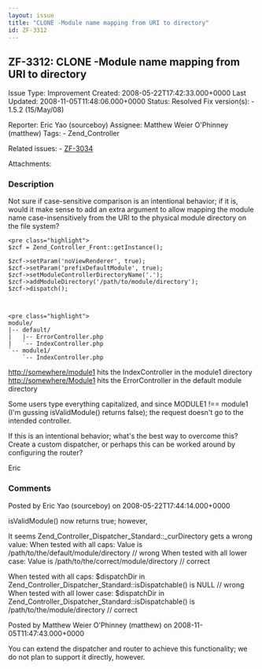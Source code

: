 ```yaml
---
layout: issue
title: "CLONE -Module name mapping from URI to directory"
id: ZF-3312
---
```


ZF-3312: CLONE -Module name mapping from URI to directory
---------------------------------------------------------

 Issue Type: Improvement Created: 2008-05-22T17:42:33.000+0000 Last Updated: 2008-11-05T11:48:06.000+0000 Status: Resolved Fix version(s): - 1.5.2 (15/May/08)
 
 Reporter:  Eric Yao (sourceboy)  Assignee:  Matthew Weier O'Phinney (matthew)  Tags: - Zend\_Controller
 
 Related issues: - [ZF-3034](/issues/browse/ZF-3034)
 
 Attachments: 
### Description

Not sure if case-sensitive comparison is an intentional behavior; if it is, would it make sense to add an extra argument to allow mapping the module name case-insensitively from the URI to the physical module directory on the file system?

 
    <pre class="highlight">
    $zcf = Zend_Controller_Front::getInstance();
    
    $zcf->setParam('noViewRenderer', true);
    $zcf->setParam('prefixDefaultModule', true);
    $zcf->setModuleControllerDirectoryName('.');
    $zcf->addModuleDirectory('/path/to/module/directory');
    $zcf->dispatch();


 
    <pre class="highlight">
    module/
    |-- default/
    |   |-- ErrorController.php
    |   `-- IndexController.php
    `-- module1/
        `-- IndexController.php


<http://somewhere/module1> hits the IndexController in the module1 directory <http://somewhere/Module1> hits the ErrorController in the default module directory

Some users type everything capitalized, and since MODULE1 !== module1 (I'm gussing isValidModule() returns false); the request doesn't go to the intended controller.

If this is an intentional behavior; what's the best way to overcome this? Create a custom dispatcher, or perhaps this can be worked around by configuring the router?

Eric

 

 

### Comments

Posted by Eric Yao (sourceboy) on 2008-05-22T17:44:14.000+0000

isValidModule() now returns true; however,

It seems Zend\_Controller\_Dispatcher\_Standard::\_curDirectory gets a wrong value: When tested with all caps: Value is /path/to/the/default/module/directory // wrong When tested with all lower case: Value is /path/to/the/correct/module/directory // correct

When tested with all caps: $dispatchDir in Zend\_Controller\_Dispatcher\_Standard::isDispatchable() is NULL // wrong When tested with all lower case: $dispatchDir in Zend\_Controller\_Dispatcher\_Standard::isDispatchable() is /path/to/the/module/directory // correct

 

 

Posted by Matthew Weier O'Phinney (matthew) on 2008-11-05T11:47:43.000+0000

You can extend the dispatcher and router to achieve this functionality; we do not plan to support it directly, however.

 

 